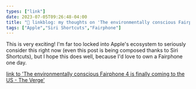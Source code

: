 ```yaml
---
types: ["link"]
date: 2023-07-05T09:26:48-04:00
title: "🔗 linkblog: my thoughts on 'The environmentally conscious Fairphone 4 is finally coming to the US - The Verge'"
tags: ["Apple","Siri Shortcuts","Fairphone"]
---
```

This is very exciting! I'm far too locked into Apple's ecosystem to seriously consider this right now (even this post is being composed thanks to Siri Shortcuts), but I hope this does well, because I'd love to own a Fairphone one day.  
 

[link to 'The environmentally conscious Fairphone 4 is finally coming to the US - The Verge'](https://www.theverge.com/2023/7/5/23783714/murena-fairphone-4-us-release-date-price-sustainability-repair)
